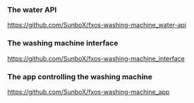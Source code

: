 ### The water API
https://github.com/SunboX/fxos-washing-machine_water-api

### The washing machine interface
https://github.com/SunboX/fxos-washing-machine_interface

### The app controlling the washing machine
https://github.com/SunboX/fxos-washing-machine_app
